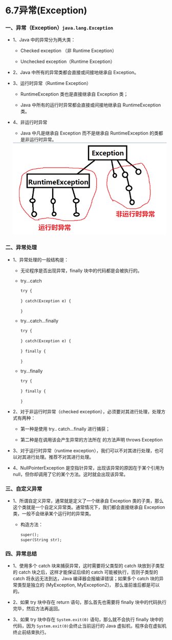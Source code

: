 # 6.7异常(Exception)

### 一、异常（Exception）`java.lang.Exception`

* 1、Java 中的异常分为两大类： 

  *  Checked exception （非 Runtime Exception） 

  *  Unchecked exception（Runtime Exception） 

* 2、Java 中所有的异常类都会直接或间接地继承自 Exception。 

* 3、运行时异常（Runtime Exception）

  *  RuntimeException 类也是直接继承自 Exception 类；
  
  * Java 中所有的运行时异常都会直接或间接地继承自 RuntimeException 类。 

* 4、非运行时异常

  *  Java 中凡是继承自 Exception 而不是继承自 RuntimeException 的类都是非运行时异常。
  
  
    <div align="center"><img src="./img/Exception.png"/></div>

### 二、异常处理

* 1、异常处理的一般结构是： 

  * 无论程序是否出现异常，finally 块中的代码都是会被执行的。 

  * try...catch

        try { 

        } catch(Exception e) { 

        }
    
  * try...catch...finally
  
        try { 

        } catch(Exception e) { 

        } finally { 

        } 
  
  * try...finally
  
        try { 

        } finally { 

        } 

* 2、对于非运行时异常（checked exception），必须要对其进行处理，处理方式有两种： 

   * 第一种是使用 try.. catch…finally 进行捕获；

   * 第二种是在调用该会产生异常的方法所在 的方法声明 throws Exception     

* 3、对于运行时异常（runtime exception），我们可以不对其进行处理，也可以对其进行处理。推荐不对其进行处理。 

* 4、NullPointerException 是空指针异常，出现该异常的原因在于某个引用为 null，但你却调用了它的某个方法。这时就会出现该异常。 

### 三、自定义异常

* 1、所谓自定义异常，通常就是定义了一个继承自 Exception 类的子类，那么这个类就是一个自定义异常类。通常情况下，我们都会直接继承自 Exception 类，一般不会继承某个运行时的异常类。 

   * 构造方法：

         super();
         super(String str);

### 四、异常总结

* 1、使用多个 catch 块来捕获异常，这时需要将父类型的 catch 块放到子类型的 catch 块之后，这样才能保证后续的 catch 可能被执行，否则子类型的 catch 将永远无法到达，Java 编译器会报编译错误；如果多个 catch 块的异常类型是独立的 (MyException, MyException2)， 那么谁前谁后都是可以的。 

* 2、如果 try 块中存在 return 语句，那么首先也需要将 finally 块中的代码执行完毕，然后方法再返回。 

* 3、如果 try 块中存在 `System.exit(0)` 语句，那么就不会执行 finally 块中的代码，因为 `System.exit(0)`会终止当前运行的 Java 虚拟机，程序会在虚拟机终止前结束执行。
































